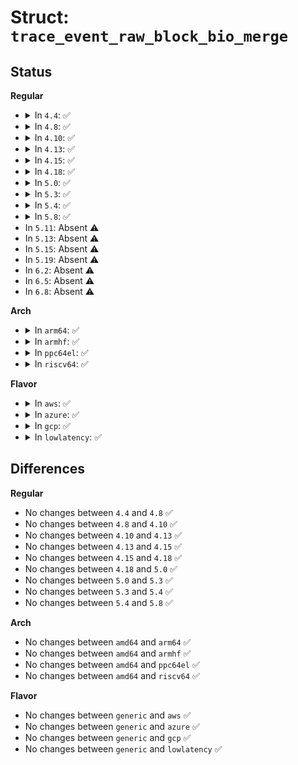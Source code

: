 # Struct: <code>trace_event_raw_block_bio_merge</code>

## Status
<b>Regular</b>
<ul>
<li>
<details>
<summary>In <code>4.4</code>: ✅</summary>

```c
struct trace_event_raw_block_bio_merge {
    struct trace_entry ent;
    dev_t dev;
    sector_t sector;
    unsigned int nr_sector;
    char rwbs[8];
    char comm[16];
    char __data[0];
};
```
</details>
</li>
<li>
<details>
<summary>In <code>4.8</code>: ✅</summary>

```c
struct trace_event_raw_block_bio_merge {
    struct trace_entry ent;
    dev_t dev;
    sector_t sector;
    unsigned int nr_sector;
    char rwbs[8];
    char comm[16];
    char __data[0];
};
```
</details>
</li>
<li>
<details>
<summary>In <code>4.10</code>: ✅</summary>

```c
struct trace_event_raw_block_bio_merge {
    struct trace_entry ent;
    dev_t dev;
    sector_t sector;
    unsigned int nr_sector;
    char rwbs[8];
    char comm[16];
    char __data[0];
};
```
</details>
</li>
<li>
<details>
<summary>In <code>4.13</code>: ✅</summary>

```c
struct trace_event_raw_block_bio_merge {
    struct trace_entry ent;
    dev_t dev;
    sector_t sector;
    unsigned int nr_sector;
    char rwbs[8];
    char comm[16];
    char __data[0];
};
```
</details>
</li>
<li>
<details>
<summary>In <code>4.15</code>: ✅</summary>

```c
struct trace_event_raw_block_bio_merge {
    struct trace_entry ent;
    dev_t dev;
    sector_t sector;
    unsigned int nr_sector;
    char rwbs[8];
    char comm[16];
    char __data[0];
};
```
</details>
</li>
<li>
<details>
<summary>In <code>4.18</code>: ✅</summary>

```c
struct trace_event_raw_block_bio_merge {
    struct trace_entry ent;
    dev_t dev;
    sector_t sector;
    unsigned int nr_sector;
    char rwbs[8];
    char comm[16];
    char __data[0];
};
```
</details>
</li>
<li>
<details>
<summary>In <code>5.0</code>: ✅</summary>

```c
struct trace_event_raw_block_bio_merge {
    struct trace_entry ent;
    dev_t dev;
    sector_t sector;
    unsigned int nr_sector;
    char rwbs[8];
    char comm[16];
    char __data[0];
};
```
</details>
</li>
<li>
<details>
<summary>In <code>5.3</code>: ✅</summary>

```c
struct trace_event_raw_block_bio_merge {
    struct trace_entry ent;
    dev_t dev;
    sector_t sector;
    unsigned int nr_sector;
    char rwbs[8];
    char comm[16];
    char __data[0];
};
```
</details>
</li>
<li>
<details>
<summary>In <code>5.4</code>: ✅</summary>

```c
struct trace_event_raw_block_bio_merge {
    struct trace_entry ent;
    dev_t dev;
    sector_t sector;
    unsigned int nr_sector;
    char rwbs[8];
    char comm[16];
    char __data[0];
};
```
</details>
</li>
<li>
<details>
<summary>In <code>5.8</code>: ✅</summary>

```c
struct trace_event_raw_block_bio_merge {
    struct trace_entry ent;
    dev_t dev;
    sector_t sector;
    unsigned int nr_sector;
    char rwbs[8];
    char comm[16];
    char __data[0];
};
```
</details>
</li>
<li>
In <code>5.11</code>: Absent ⚠️
</li>
<li>
In <code>5.13</code>: Absent ⚠️
</li>
<li>
In <code>5.15</code>: Absent ⚠️
</li>
<li>
In <code>5.19</code>: Absent ⚠️
</li>
<li>
In <code>6.2</code>: Absent ⚠️
</li>
<li>
In <code>6.5</code>: Absent ⚠️
</li>
<li>
In <code>6.8</code>: Absent ⚠️
</li>
</ul>
<b>Arch</b>
<ul>
<li>
<details>
<summary>In <code>arm64</code>: ✅</summary>

```c
struct trace_event_raw_block_bio_merge {
    struct trace_entry ent;
    dev_t dev;
    sector_t sector;
    unsigned int nr_sector;
    char rwbs[8];
    char comm[16];
    char __data[0];
};
```
</details>
</li>
<li>
<details>
<summary>In <code>armhf</code>: ✅</summary>

```c
struct trace_event_raw_block_bio_merge {
    struct trace_entry ent;
    dev_t dev;
    sector_t sector;
    unsigned int nr_sector;
    char rwbs[8];
    char comm[16];
    char __data[0];
};
```
</details>
</li>
<li>
<details>
<summary>In <code>ppc64el</code>: ✅</summary>

```c
struct trace_event_raw_block_bio_merge {
    struct trace_entry ent;
    dev_t dev;
    sector_t sector;
    unsigned int nr_sector;
    char rwbs[8];
    char comm[16];
    char __data[0];
};
```
</details>
</li>
<li>
<details>
<summary>In <code>riscv64</code>: ✅</summary>

```c
struct trace_event_raw_block_bio_merge {
    struct trace_entry ent;
    dev_t dev;
    sector_t sector;
    unsigned int nr_sector;
    char rwbs[8];
    char comm[16];
    char __data[0];
};
```
</details>
</li>
</ul>
<b>Flavor</b>
<ul>
<li>
<details>
<summary>In <code>aws</code>: ✅</summary>

```c
struct trace_event_raw_block_bio_merge {
    struct trace_entry ent;
    dev_t dev;
    sector_t sector;
    unsigned int nr_sector;
    char rwbs[8];
    char comm[16];
    char __data[0];
};
```
</details>
</li>
<li>
<details>
<summary>In <code>azure</code>: ✅</summary>

```c
struct trace_event_raw_block_bio_merge {
    struct trace_entry ent;
    dev_t dev;
    sector_t sector;
    unsigned int nr_sector;
    char rwbs[8];
    char comm[16];
    char __data[0];
};
```
</details>
</li>
<li>
<details>
<summary>In <code>gcp</code>: ✅</summary>

```c
struct trace_event_raw_block_bio_merge {
    struct trace_entry ent;
    dev_t dev;
    sector_t sector;
    unsigned int nr_sector;
    char rwbs[8];
    char comm[16];
    char __data[0];
};
```
</details>
</li>
<li>
<details>
<summary>In <code>lowlatency</code>: ✅</summary>

```c
struct trace_event_raw_block_bio_merge {
    struct trace_entry ent;
    dev_t dev;
    sector_t sector;
    unsigned int nr_sector;
    char rwbs[8];
    char comm[16];
    char __data[0];
};
```
</details>
</li>
</ul>

## Differences
<b>Regular</b>
<ul>
<li>
No changes between <code>4.4</code> and <code>4.8</code> ✅
</li>
<li>
No changes between <code>4.8</code> and <code>4.10</code> ✅
</li>
<li>
No changes between <code>4.10</code> and <code>4.13</code> ✅
</li>
<li>
No changes between <code>4.13</code> and <code>4.15</code> ✅
</li>
<li>
No changes between <code>4.15</code> and <code>4.18</code> ✅
</li>
<li>
No changes between <code>4.18</code> and <code>5.0</code> ✅
</li>
<li>
No changes between <code>5.0</code> and <code>5.3</code> ✅
</li>
<li>
No changes between <code>5.3</code> and <code>5.4</code> ✅
</li>
<li>
No changes between <code>5.4</code> and <code>5.8</code> ✅
</li>
</ul>
<b>Arch</b>
<ul>
<li>
No changes between <code>amd64</code> and <code>arm64</code> ✅
</li>
<li>
No changes between <code>amd64</code> and <code>armhf</code> ✅
</li>
<li>
No changes between <code>amd64</code> and <code>ppc64el</code> ✅
</li>
<li>
No changes between <code>amd64</code> and <code>riscv64</code> ✅
</li>
</ul>
<b>Flavor</b>
<ul>
<li>
No changes between <code>generic</code> and <code>aws</code> ✅
</li>
<li>
No changes between <code>generic</code> and <code>azure</code> ✅
</li>
<li>
No changes between <code>generic</code> and <code>gcp</code> ✅
</li>
<li>
No changes between <code>generic</code> and <code>lowlatency</code> ✅
</li>
</ul>
